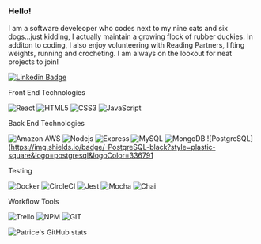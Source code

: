 ### Hello!

I am a software develeoper who codes next to my nine cats and six dogs...just kidding, I actually maintain a growing flock of rubber duckies.  In additon to coding, I also enjoy volunteering with Reading Partners, lifting weights, running and crocheting.  I am always on the lookout for neat projects to join!  

[![Linkedin Badge](https://img.shields.io/badge/-patricecottman-black?style=plastic-square&logo=Linkedin&logoColor=0A66C2&link=https://www.linkedin.com/in/patrice-cottman-63173ba1/)](https://www.linkedin.com/in/patrice-cottman-63173ba1/)

Front End Technologies

![React](https://img.shields.io/badge/-React-black?style=plastic-square&logo=react)
![HTML5](https://img.shields.io/badge/-HTML5-black?style=plastic-square&logo=html5)
![CSS3](https://img.shields.io/badge/-CSS3-black?style=plastic-square&logo=css3&logoColor=1572B6)
![JavaScript](https://img.shields.io/badge/-JavaScript-black?style=plastic-square&logo=javascript)


Back End Technologies

![Amazon AWS](https://img.shields.io/badge/AWS-black?style=plastic-square&logo=amazon-aws&logoColor=FF9900)
![Nodejs](https://img.shields.io/badge/-Nodejs-black?style=plastic-square&logo=Node.js)
![Express](https://img.shields.io/badge/-Express-black?style=plastic-square&logo=Express)
![MySQL](https://img.shields.io/badge/-MySQL-black?style=plastic-square&logo=mysql)
![MongoDB](https://img.shields.io/badge/-MongoDB-black?style=plastic-square&logo=mongodb)
![PostgreSQL](https://img.shields.io/badge/-PostgreSQL-black?style=plastic-square&logo=postgresql&logoColor=336791

Testing

![Docker](https://img.shields.io/badge/-Docker-black?style=plastic-square&logo=docker)
![CircleCI](https://img.shields.io/badge/-CircleCI-black?style=plastic-square&logo=CircleCI)
![Jest](https://img.shields.io/badge/-Jest-black?style=plastic-square&logo=Jest&logoColor=C21325)
![Mocha](https://img.shields.io/badge/-Mocha-black?style=plastic-square&logo=Mocha)
![Chai](https://img.shields.io/badge/-Chai-black?style=plastic-square&logo=Chai)

Workflow Tools

![Trello](https://img.shields.io/badge/-Trello-black?style=plastic-square&logo=Trello)
![NPM](https://img.shields.io/badge/-NPM-black?style=plastic-square&logo=npm)
![GIT](https://img.shields.io/badge/-GIT-black?style=plastic-square&logo=git)


![Patrice's GitHub stats](https://github-readme-stats.vercel.app/api?username=PattyKat&show_icons=true&theme=tokyonight)

